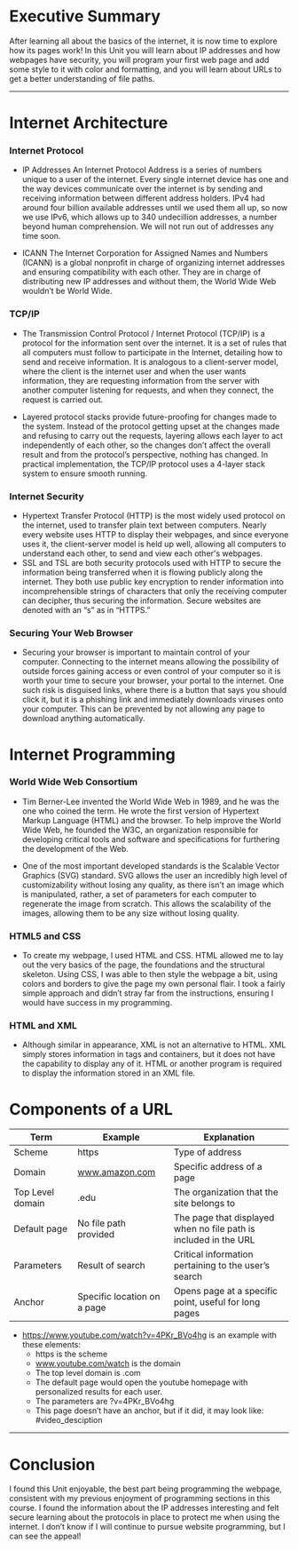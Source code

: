 # Executive Summary #

After learning all about the basics of the internet, it is now time to explore how its pages work! In this Unit you will learn about IP addresses and how webpages have security, you will program your first web page and add some style to it with color and formatting, and you will learn about URLs to get a better understanding of file paths.

***
# Internet Architecture #

### Internet Protocol ###

  * IP Addresses
An Internet Protocol Address is a series of numbers unique to a user of the internet. Every single internet device has one and the way devices communicate over the internet is by sending and receiving information between different address holders. IPv4 had around four billion available addresses until we used them all up, so now we use IPv6, which allows up to 340 undecillion addresses, a number beyond human comprehension. We will not run out of addresses any time soon.

  * ICANN
The Internet Corporation for Assigned Names and Numbers (ICANN) is a global nonprofit in charge of organizing internet addresses and ensuring compatibility with each other. They are in charge of distributing new IP addresses and without them, the World Wide Web wouldn’t be World Wide.

### TCP/IP ###

  * The Transmission Control Protocol / Internet Protocol (TCP/IP) is a protocol for the information sent over the internet. It is a set of rules that all computers must follow to participate in the Internet, detailing how to send and receive information. It is analogous to a client-server model, where the client is the internet user and when the user wants information, they are requesting information from the server with another computer listening for requests, and when they connect, the request is carried out.

  * Layered protocol stacks provide future-proofing for changes made to the system. Instead of the protocol getting upset at the changes made and refusing to carry out the requests, layering allows each layer to act independently of each other, so the changes don’t affect the overall result and from the protocol’s perspective, nothing has changed. In practical implementation, the TCP/IP protocol uses a 4-layer stack system to ensure smooth running.

### Internet Security ###

  * Hypertext Transfer Protocol (HTTP) is the most widely used protocol on the internet, used to transfer plain text between computers. Nearly every website uses HTTP to display their webpages, and since everyone uses it, the client-server model is held up well, allowing all computers to understand each other, to send and view each other's webpages.
  * SSL and TSL are both security protocols used with HTTP to secure the information being transferred when it is flowing publicly along the internet. They both use public key encryption to render information into incomprehensible strings of characters that only the receiving computer can decipher, thus securing the information. Secure websites are denoted with an “s” as in “HTTPS.”

### Securing Your Web Browser ###

  * Securing your browser is important to maintain control of your computer. Connecting to the internet means allowing the possibility of outside forces gaining access or even control of your computer so it is worth your time to secure your browser, your portal to the internet. One such risk is disguised links, where there is a button that says you should click it, but it is a phishing link and immediately downloads viruses onto your computer. This can be prevented by not allowing any page to download anything automatically.

# Internet Programming #

### World Wide Web Consortium ###

  * Tim Berner-Lee invented the World Wide Web in 1989, and he was the one who coined the term. He wrote the first version of Hypertext Markup Language (HTML) and the browser. To help improve the World Wide Web, he founded the W3C, an organization responsible for developing critical tools and software and specifications for furthering the development of the Web.

  * One of the most important developed standards is the Scalable Vector Graphics (SVG) standard. SVG allows the user an incredibly high level of customizability without losing any quality, as there isn't an image which is manipulated, rather, a set of parameters for each computer to regenerate the image from scratch. This allows the scalability of the images, allowing them to be any size without losing quality.

### HTML5 and CSS ###

   * To create my webpage, I used HTML and CSS. HTML allowed me to lay out the very basics of the page, the foundations and the structural skeleton. Using CSS, I was able to then style the webpage a bit, using colors and borders to give the page my own personal flair. I took a fairly simple approach and didn’t stray far from the instructions, ensuring I would have success in my programming.

### HTML and XML ###

  * Although similar in appearance, XML is not an alternative to HTML. XML simply stores information in tags and containers, but it does not have the capability to display any of it. HTML or another program is required to display the information stored in an XML file.

# Components of a URL #

| Term        | Example     | Explanation |
| ----------- | ----------- | ----------- |
| Scheme      | https       | Type of address	|
| Domain | www.amazon.com     | Specific address of a page|
| Top Level domain | .edu    | The organization that the site belongs to |
| Default page | No file path provided| The page that displayed when no file path is included in the URL |
| Parameters  | Result of search | Critical information pertaining to the user’s search|
| Anchor  | Specific location on a page | Opens page at a specific point, useful for long pages|

  * https://www.youtube.com/watch?v=4PKr_BVo4hg is an example with these elements:
    * https is the scheme
    * www.youtube.com/watch is the domain
    * The top level domain is .com
    * The default page would open the youtube homepage with personalized results for each user.
    * The parameters are ?v=4PKr_BVo4hg
    * This page doesn’t have an anchor, but if it did, it may look like: #video_desciption

***

# Conclusion #

I found this Unit enjoyable, the best part being programming the webpage, consistent with my previous enjoyment of programming sections in this course. I found the information about the IP addresses interesting and felt secure learning about the protocols in place to protect me when using the internet. I don’t know if I will continue to pursue website programming, but I can see the appeal!

